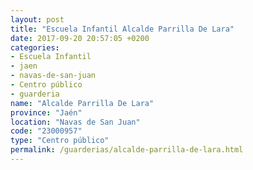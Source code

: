 ```yaml
---
layout: post
title: "Escuela Infantil Alcalde Parrilla De Lara"
date: 2017-09-20 20:57:05 +0200
categories:
- Escuela Infantil
- jaen
- navas-de-san-juan
- Centro público
- guarderia
name: "Alcalde Parrilla De Lara"
province: "Jaén"
location: "Navas de San Juan"
code: "23000957"
type: "Centro público"
permalink: /guarderias/alcalde-parrilla-de-lara.html
---
```

